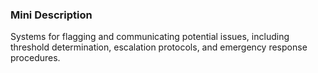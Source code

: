 ### Mini Description

Systems for flagging and communicating potential issues, including threshold determination, escalation protocols, and emergency response procedures.
